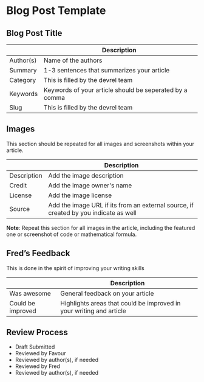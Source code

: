# Blog Post Template

## Blog Post Title

|             | Description |
| ----------- | ----------- |
| Author(s)   | Name of the authors |
| Summary     | 1-3 sentences that summarizes your article |
| Category    | This is filled by the devrel team |
| Keywords    | Keywords of your article should be seperated by a comma |
| Slug        | This is filled by the devrel team |


## Images

This section should be repeated for all images and screenshots within your article.

|             | Description |
| ----------- | ----------- |
| Description | Add the image description |
| Credit      | Add the image owner's name |
| License     | Add the image license  |
| Source      | Add the image URL if its from an external source, if created by you indicate as well |

**Note**: Repeat this section for all images in the article, including the featured one or screenshot of code or mathematical formula.

## Fred’s Feedback

This is done in the spirit of improving your writing skills

|             | Description |
| ----------- | ----------- |
| Was awesome | General feedback on your article |
| Could be improved | Highlights areas that could be improved in your writing and article |

## Review Process

- Draft Submitted
- Reviewed by Favour
- Reviewed by author(s), if needed
- Reviewed by Fred
- Reviewed by author(s), if needed

